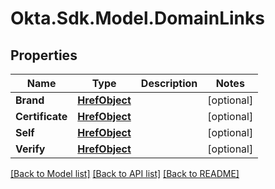 # Okta.Sdk.Model.DomainLinks

## Properties

Name | Type | Description | Notes
------------ | ------------- | ------------- | -------------
**Brand** | [**HrefObject**](HrefObject.md) |  | [optional] 
**Certificate** | [**HrefObject**](HrefObject.md) |  | [optional] 
**Self** | [**HrefObject**](HrefObject.md) |  | [optional] 
**Verify** | [**HrefObject**](HrefObject.md) |  | [optional] 

[[Back to Model list]](../README.md#documentation-for-models) [[Back to API list]](../README.md#documentation-for-api-endpoints) [[Back to README]](../README.md)

